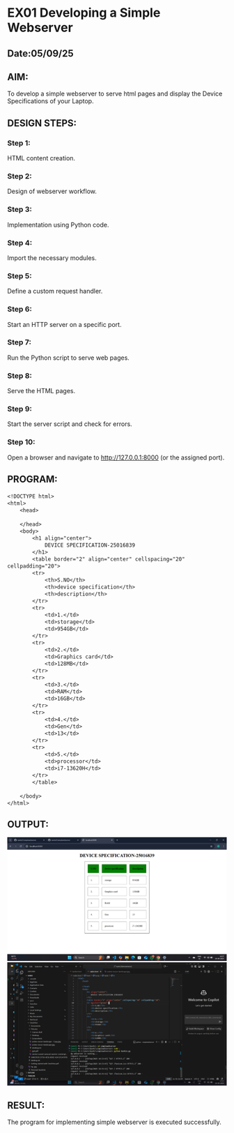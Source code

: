 # EX01 Developing a Simple Webserver
## Date:05/09/25

## AIM:
To develop a simple webserver to serve html pages and display the Device Specifications of your Laptop.

## DESIGN STEPS:
### Step 1: 
HTML content creation.

### Step 2:
Design of webserver workflow.

### Step 3:
Implementation using Python code.

### Step 4:
Import the necessary modules.

### Step 5:
Define a custom request handler.

### Step 6:
Start an HTTP server on a specific port.

### Step 7:
Run the Python script to serve web pages.

### Step 8:
Serve the HTML pages.

### Step 9:
Start the server script and check for errors.

### Step 10:
Open a browser and navigate to http://127.0.0.1:8000 (or the assigned port).

## PROGRAM:
```
<!DOCTYPE html>
<html>
    <head>

    </head>
    <body>
        <h1 align="center">
            DEVICE SPECIFICATION-25016839
        </h1>
        <table border="2" align="center" cellspacing="20" cellpadding="20">
        <tr>
            <th>S.NO</th>
            <th>device specification</th>
            <th>description</th>
        </tr>
        <tr>
            <td>1.</td>
            <td>storage</td>
            <td>954GB</td>
        </tr>
        <tr>
            <td>2.</td>
            <td>Graphics card</td>
            <td>128MB</td>
        </tr>
        <tr>
            <td>3.</td>
            <td>RAM</td>
            <td>16GB</td>
        </tr>
        <tr>
            <td>4.</td>
            <td>Gen</td>
            <td>13</td>
        </tr>
        <tr>
            <td>5.</td>
            <td>processor</td>
            <td>i7-13620H</td>
        </tr>
        </table>

    </body>
</html>
```

## OUTPUT:
![alt text](<Screenshot (1).png>)
![alt text](image-1.png)

## RESULT:
The program for implementing simple webserver is executed successfully.
